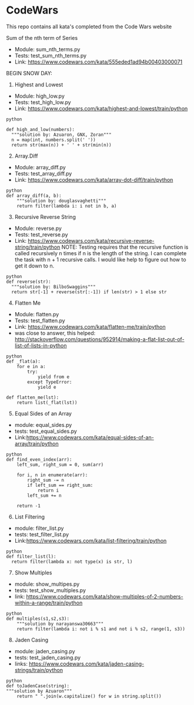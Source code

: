 # CodeWars

This repo contains all kata's completed from the Code Wars website

Sum of the nth term of Series
- Module: sum_nth_terms.py
- Tests: test_sum_nth_terms.py
- Link: https://www.codewars.com/kata/555eded1ad94b00403000071

BEGIN SNOW DAY:

1. Highest and Lowest
  - Module: high_low.py
  - Tests: test_high_low.py
  - Link: https://www.codewars.com/kata/highest-and-lowest/train/python

```
python

def high_and_low(numbers):
  """solution by: Azuaron, GNX, Zoran"""
  n = map(int, numbers.split(' '))
  return str(max(n)) + ' ' + str(min(n))
```

2. Array.Diff
  - Module: array_diff.py
  - Tests: test_array_diff.py
  - Link: https://www.codewars.com/kata/array-dot-diff/train/python

```
python
def array_diff(a, b):
    """solution by: douglasvaghetti"""
    return filter(lambda i: i not in b, a)
```

3. Recursive Reverse String
  - Module: reverse.py
  - Tests: test_reverse.py
  - Link: https://www.codewars.com/kata/recursive-reverse-string/train/python
NOTE: Testing requires that the recursive function is called recursively n times if n
is the length of the string.  I can complete the task with n + 1 recursive calls.
I would like help to figure out how to get it down to n.

```
python
def reverse(str):
  """solution by: BilboSwaggins"""
  return str[-1] + reverse(str[:-1]) if len(str) > 1 else str
```

4. Flatten Me
  - Module: flatten.py
  - Tests: test_flatten.py
  - Link: https://www.codewars.com/kata/flatten-me/train/python
  - was close to answer, this helped:
http://stackoverflow.com/questions/952914/making-a-flat-list-out-of-list-of-lists-in-python

```
python
def _flat(a):
    for e in a:
        try:
            yield from e
        except TypeError:
            yield e

def flatten_me(lst):
    return list(_flat(lst))
```

5. Equal Sides of an Array
  - module: equal_sides.py
  - tests: test_equal_sides.py
  - Link:https://www.codewars.com/kata/equal-sides-of-an-array/train/python
```
python
def find_even_index(arr):
    left_sum, right_sum = 0, sum(arr)

    for i, n in enumerate(arr):
        right_sum -= n
        if left_sum == right_sum:
            return i
        left_sum += n

    return -1
```

6. List Filtering
  - module: filter_list.py
  - tests: test_filter_list.py
  - Link:https://www.codewars.com/kata/list-filtering/train/python
```
python
def filter_list(l):
  return filter(lambda x: not type(x) is str, l)
```

7. Show Multiples
  - module: show_multipes.py
  - tests: test_show_multiples.py
  - link: https://www.codewars.com/kata/show-multiples-of-2-numbers-within-a-range/train/python
```
python
def multiples(s1,s2,s3):
    """solution by narayanswa30663"""
    return filter(lambda i: not i % s1 and not i % s2, range(1, s3))
```

8. Jaden Casing
  - module: jaden_casing.py
  - tests: test_jaden_casing.py
  - links: https://www.codewars.com/kata/jaden-casing-strings/train/python

```
python
def toJadenCase(string):        
"""solution by Azuaron"""
    return " ".join(w.capitalize() for w in string.split())
```
